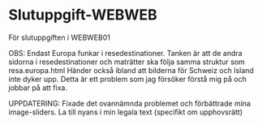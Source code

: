 # Slutuppgift-WEBWEB
För slutuppgiften i WEBWEB01

OBS: Endast Europa funkar i resedestinationer. Tanken är att de andra sidorna i resedestinationer och maträtter ska följa samma struktur som resa.europa.html
Händer också ibland att bilderna för Schweiz och Island inte dyker upp. Detta är ett problem som jag försöker förstå mig på och jobbar på att fixa.

UPPDATERING: Fixade det ovannämnda problemet och förbättrade mina image-sliders. La till nyans i min legala text (specifikt om upphovsrätt)
